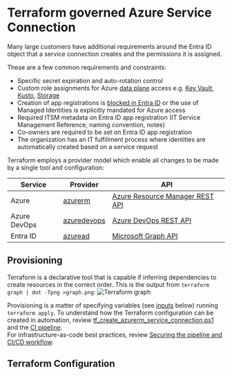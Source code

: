 # Terraform governed Azure Service Connection

Many large customers have additional requirements around the Entra ID object that a service connection creates and the permissions it is assigned.

These are a few common requirements and constraints:

- Specific secret expiration and auto-rotation control
- Custom role assignments for Azure [data plane](https://learn.microsoft.com/azure/key-vault/general/rbac-guide?tabs=azure-cli#azure-built-in-roles-for-key-vault-data-plane-operations) access e.g. [Key Vault](https://learn.microsoft.com/azure/key-vault/general/rbac-guide?tabs=azure-cli#azure-built-in-roles-for-key-vault-data-plane-operations), [Kusto](https://learn.microsoft.com/azure/data-explorer/kusto/access-control/role-based-access-control), [Storage](https://learn.microsoft.com/azure/storage/blobs/assign-azure-role-data-access?tabs=portal)
- Creation of app registrations is [blocked in Entra ID](https://learn.microsoft.com/entra/identity/role-based-access-control/delegate-app-roles#restrict-who-can-create-applications) or the use of Managed Identities is explicitly mandated for Azure access
- Required ITSM metadata on Entra ID app registration (IT Service Management Reference, naming convention, notes)
- Co-owners are required to be set on Entra ID app registration
- The organization has an IT fulfillment process where identities are automatically created based on a service request

Terraform employs a provider model which enable all changes to be made by a single tool and configuration:

| Service      | Provider | API |
|--------------|----------|-----|
| Azure        | [azurerm](https://registry.terraform.io/providers/hashicorp/azurerm/latest/docs)     | [Azure Resource Manager REST API](https://learn.microsoft.com/rest/api/resources/) |
| Azure DevOps | [azuredevops](https://registry.terraform.io/providers/microsoft/azuredevops/latest/docs) | [Azure DevOps REST API](https://learn.microsoft.com/rest/api/azure/devops/serviceendpoint/endpoints) |
| Entra ID     | [azuread](https://registry.terraform.io/providers/hashicorp/azuread/latest/docs)     | [Microsoft Graph API](https://learn.microsoft.com/graph/use-the-api) |


## Provisioning

Terraform is a declarative tool that is capable if inferring dependencies to create resources in the correct order. This is the output from `terraform graph | dot -Tpng >graph.png`:
![Terraform graph](graph.png)

Provisioning is a matter of specifying variables (see [inputs](#input_azdo_organization_url) below) running `terraform apply`. To understand how the Terraform configuration can be created in automation, review
[tf_create_azurerm_service_connection.ps1](../../../scripts/azure-devops/tf_create_azurerm_service_connection.ps1) and the
[CI pipeline](azure-pipelines.yml).  
For infrastructure-as-code best practices, review [Securing the pipeline and CI/CD workflow](https://learn.microsoft.com/azure/cloud-adoption-framework/secure/best-practices/secure-devops).


## Terraform Configuration